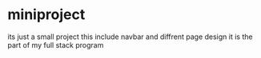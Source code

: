 # miniproject
its just a small project
this include navbar and diffrent page design 
it is the part of my full stack program

